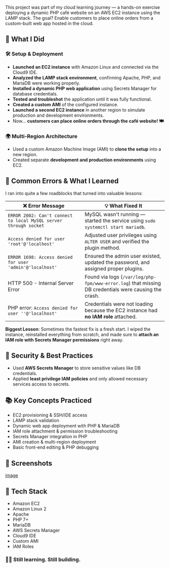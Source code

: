 
This project was part of my cloud learning journey — a hands-on exercise deploying a dynamic PHP café website on an AWS EC2 instance using the LAMP stack. The goal? Enable customers to place online orders from a custom-built web app hosted in the cloud.

## 🚀 What I Did

### 🛠️ Setup & Deployment

- **Launched an EC2 instance** with Amazon Linux and connected via the Cloud9 IDE.
- **Analyzed the LAMP stack environment**, confirming Apache, PHP, and MariaDB were working properly.
- **Installed a dynamic PHP web application** using Secrets Manager for database credentials.
- **Tested and troubleshot** the application until it was fully functional.
- **Created a custom AMI** of the configured instance.
- **Launched a second EC2 instance** in another region to simulate production and development environments.
- Now... **customers can place online orders through the café website! 🍽️**

### 🌍 Multi-Region Architecture

- Used a custom Amazon Machine Image (AMI) to **clone the setup** into a new region.
- Created separate **development and production environments** using EC2.

## 🧪 Common Errors & What I Learned

I ran into quite a few roadblocks that turned into valuable lessons:

| ❌ Error Message | 💡 What Fixed It |
|------------------|------------------|
| `ERROR 2002: Can't connect to local MySQL server through socket` | MySQL wasn't running — started the service using `sudo systemctl start mariadb`. |
| `Access denied for user 'root'@'localhost'` | Adjusted user privileges using `ALTER USER` and verified the plugin method. |
| `ERROR 1698: Access denied for user 'admin'@'localhost'` | Ensured the admin user existed, updated the password, and assigned proper plugins. |
| HTTP 500 - Internal Server Error | Found via logs (`/var/log/php-fpm/www-error.log`) that missing DB credentials were causing the crash. |
| PHP error: `Access denied for user ''@'localhost'` | Credentials were not loading because the EC2 instance had **no IAM role** attached. |

**Biggest Lesson**: Sometimes the fastest fix is a fresh start. I wiped the instance, reinstalled everything from scratch, and made sure to **attach an IAM role with Secrets Manager permissions** right away.

## 🔐 Security & Best Practices

- Used **AWS Secrets Manager** to store sensitive values like DB credentials.
- Applied **least privilege IAM policies** and only allowed necessary services access to secrets.

## 📚 Key Concepts Practiced

- EC2 provisioning & SSH/IDE access
- LAMP stack validation
- Dynamic web app deployment with PHP & MariaDB
- IAM role attachment & permission troubleshooting
- Secrets Manager integration in PHP
- AMI creation & multi-region deployment
- Basic front-end editing & PHP debugging

## 📸 Screenshots
[image](https://github.com/user-attachments/assets/6310ce91-97b4-49cd-ab9f-f132c346a698)

## 📌 Tech Stack

- Amazon EC2
- Amazon Linux 2
- Apache
- PHP 7+
- MariaDB
- AWS Secrets Manager
- Cloud9 IDE
- Custom AMI
- IAM Roles

### 🧑‍💻 Still learning. Still building.
